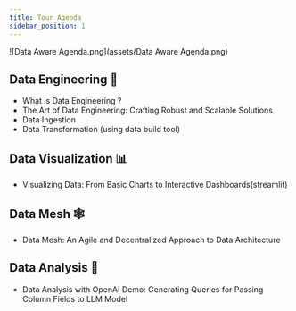```yaml
---
title: Tour Agenda
sidebar_position: 1
---
```

![Data Aware Agenda.png](assets/Data Aware Agenda.png)

## Data Engineering 🔮

- What is Data Engineering ? 
- The Art of Data Engineering: Crafting Robust and Scalable Solutions
- Data Ingestion
- Data Transformation (using data build tool)

## Data Visualization 📊

- Visualizing Data: From Basic Charts to Interactive Dashboards(streamlit)

## Data Mesh 🕸

- Data Mesh: An Agile and Decentralized Approach to Data Architecture

## Data Analysis 💼

- Data Analysis with OpenAI Demo: Generating Queries for Passing Column Fields to LLM Model


